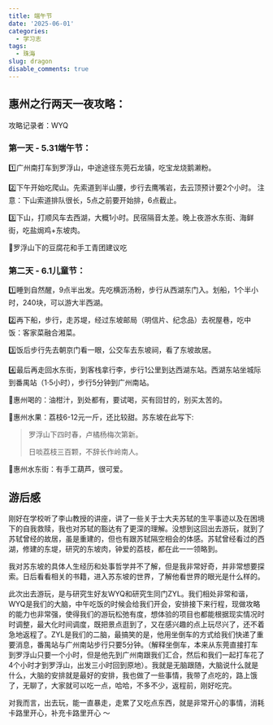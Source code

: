 ```yaml
---
title: 端午节
date: '2025-06-01'
categories:
  - 学习志
tags:
  - 珠海
slug: dragon
disable_comments: true
---
```



## 惠州之行两天一夜攻略：

攻略记录者：WYQ

### 第一天 - 5.31端午节：

1️⃣广州南打车到罗浮山，中途途径东莞石龙镇，吃宝龙烧鹅濑粉。

2️⃣下午开始吃爬山。先索道到半山腰，步行去鹰嘴岩，去云顶预计要2个小时。
注意：下山索道排队很长，5点之前要开始排，6点截止。

3️⃣下山，打顺风车去西湖，大概1小时。民宿隔音太差。晚上夜游水东街、海鲜街，吃盐焗鸡+东坡肉。

🌟罗浮山下的豆腐花和手工青团建议吃

###  第二天 - 6.1儿童节：

1️⃣睡到自然醒，9点半出发。先吃横沥汤粉，步行从西湖东门入。划船，1个半小时，240块，可以游大半西湖。

2️⃣再下船，步行，走苏堤，经过东坡邮局（明信片、纪念品）去祝屋巷，吃中饭：客家菜融合湘菜。

3️⃣饭后步行先去朝京门看一眼，公交车去东坡祠，看了东坡故居。

4️⃣最后再走回水东街，到客栈拿行李，步行1公里到达西湖东站。西湖东站坐城际到番禺站（1·5小时），步行5分钟到广州南站。

🌟惠州喝的：油柑汁，到处都有，要试喝，买有回甘的，别买太苦的。

🌟惠州水果：荔枝6-12元一斤，还比较甜。苏东坡在此写下:

>  罗浮山下四时春，卢橘杨梅次第新。
>
> 日啖荔枝三百颗，不辞长作岭南人。

🌟惠州水东街：有手工葫芦，很可爱。

## 游后感

刚好在学校听了李山教授的讲座，讲了一些关于士大夫苏轼的生平事迹以及在困境下的自我救赎，我也对苏轼的豁达有了更深的理解。没想到这回出去游玩，就到了苏轼曾经的故居，虽是重建的，但也有跟苏轼隔空相会的体感。苏轼曾经看过的西湖，修建的东堤，研究的东坡肉，钟爱的荔枝，都在此一一领略到。

我对苏东坡的具体人生经历和处事哲学并不了解，但是我非常好奇，并非常想要探索。日后看看相关的书籍，进入苏东坡的世界，了解他看世界的眼光是什么样的。

此次出去游玩，是与研究生好友WYQ和研究生同门ZYL。我们相处非常和谐，WYQ是我们的大脑，中午吃饭的时候会给我们开会，安排接下来行程，现做攻略的能力也非常强，使得我们的游玩松弛有度，想体验的项目也都能根据现实情况时时调整，最大化时间调度，既把景点逛到了，又在感兴趣的点上玩尽兴了，还不着急地返程了。ZYL是我们的二脑，最搞笑的是，他用坐倒车的方式给我们快递了重要消息，番禺站与广州南站步行只要5分钟。（解释坐倒车，本来从东莞直接打车到罗浮山只要一个小时，但是他先到广州南跟我们汇合，然后和我们一起打车花了4个小时才到罗浮山，出发三小时回到原地）。我就是无脑跟随，大脑说什么就是什么，大脑的安排就是最好的安排，我也做了一些事情，我带了点吃的，路上饿了，无聊了，大家就可以吃一点，哈哈，不多不少，返程前，刚好吃完。

对我而言，出去玩，能一直暴走，走累了又吃点东西，就是非常开心的事情，消耗卡路里开心，补充卡路里开心 ～ 
